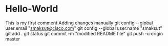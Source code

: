 # Hello-World
This is my first comment 
Adding changes manually 
git config --global user.email "smaksut@cisco.com"
git config --global user.name "smaksut"
git add .
git status
git commit -m "modified README file"
git push -u origin master


